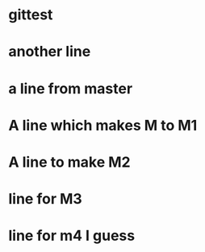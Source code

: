 # gittest
# another line
# a line from master
# A line which makes M to M1
# A line to make M2
# line for M3
# line for m4 I guess
